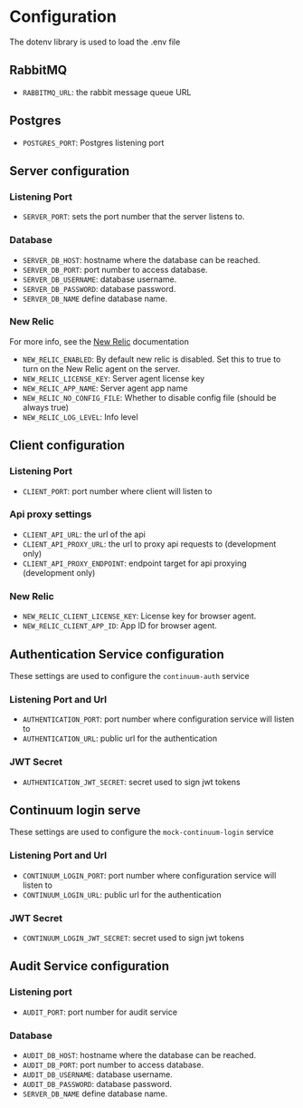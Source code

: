 # Configuration

The dotenv library is used to load the .env file

## RabbitMQ
* `RABBITMQ_URL`: the rabbit message queue URL

## Postgres
* `POSTGRES_PORT`: Postgres listening port

## Server configuration

### Listening Port
* `SERVER_PORT`: sets the port number that the server listens to.

### Database
* `SERVER_DB_HOST`: hostname where the database can be reached.
* `SERVER_DB_PORT`: port number to access database.
* `SERVER_DB_USERNAME`: database username.
* `SERVER_DB_PASSWORD`: database password.
* `SERVER_DB_NAME` define database name.

### New Relic

For more info, see the [New Relic](https://docs.newrelic.com/docs/agents/nodejs-agent/installation-configuration/nodejs-agent-configuration) documentation

* `NEW_RELIC_ENABLED`: By default new relic is disabled. Set this to true to turn on the New Relic agent on the server.
* `NEW_RELIC_LICENSE_KEY`: Server agent license key
* `NEW_RELIC_APP_NAME`: Server agent app name
* `NEW_RELIC_NO_CONFIG_FILE`: Whether to disable config file (should be always true)
* `NEW_RELIC_LOG_LEVEL`: Info level

## Client configuration

### Listening Port
* `CLIENT_PORT`: port number where client will listen to

### Api proxy settings
* `CLIENT_API_URL`: the url of the api
* `CLIENT_API_PROXY_URL`: the url to proxy api requests to (development only)
* `CLIENT_API_PROXY_ENDPOINT`: endpoint target for api proxying (development only)

### New Relic
* `NEW_RELIC_CLIENT_LICENSE_KEY`: License key for browser agent.
* `NEW_RELIC_CLIENT_APP_ID`: App ID for browser agent.

## Authentication Service configuration

These settings are used to configure the `continuum-auth` service

### Listening Port and Url
* `AUTHENTICATION_PORT`: port number where configuration service will listen to
* `AUTHENTICATION_URL`: public url for the authentication

### JWT Secret
* `AUTHENTICATION_JWT_SECRET`: secret used to sign jwt tokens

## Continuum login serve

These settings are used to configure the `mock-continuum-login` service

### Listening Port and Url
* `CONTINUUM_LOGIN_PORT`: port number where configuration service will listen to
* `CONTINUUM_LOGIN_URL`: public url for the authentication

### JWT Secret
* `CONTINUUM_LOGIN_JWT_SECRET`: secret used to sign jwt tokens


## Audit Service configuration

### Listening port
* `AUDIT_PORT`: port number for audit service

### Database
* `AUDIT_DB_HOST`: hostname where the database can be reached.
* `AUDIT_DB_PORT`: port number to access database.
* `AUDIT_DB_USERNAME`: database username.
* `AUDIT_DB_PASSWORD`: database password.
* `SERVER_DB_NAME` define database name.
